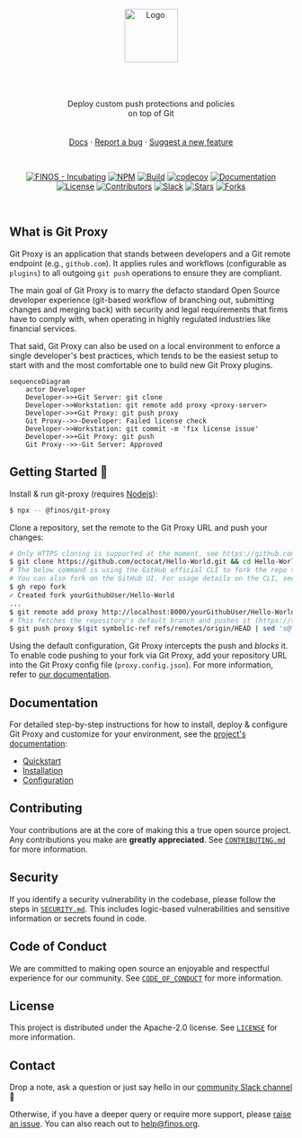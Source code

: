 <br />
<div align="center">
  <a href="https://github.com/finos/git-proxy">
    <img src="./docs/img/logo.png" alt="Logo" height="95">
  </a>

  <br />
  <br />
  <br />
  <br />
  <p align="center">
    Deploy custom push protections and policies<br />on top of Git
    <br />
    <br />
    <br />
    <a href="https://git-proxy.finos.org">Docs</a>
    ·
    <a href="https://github.com/finos/git-proxy/issues/new?assignees=&labels=&projects=&template=bug_report.md&title=">Report a bug</a>
    ·
    <a href="https://github.com/finos/git-proxy/issues/new?assignees=&labels=&projects=&template=feature_request.md&title=">Suggest a new feature</a>
  </p>

  <br />

[![FINOS - Incubating](https://cdn.jsdelivr.net/gh/finos/contrib-toolbox@master/images/badge-incubating.svg)](https://community.finos.org/docs/governance/Software-Projects/stages/incubating)
[![NPM](https://img.shields.io/npm/v/@finos/git-proxy?colorA=00C586&colorB=000000)](https://www.npmjs.com/package/@finos/git-proxy)
[![Build](https://img.shields.io/github/actions/workflow/status/finos/git-proxy/ci.yml?branch=main&label=CI&logo=github&colorA=00C586&colorB=000000)](https://github.com/finos/git-proxy/actions/workflows/ci.yml)
[![codecov](https://codecov.io/gh/finos/git-proxy/branch/main/graph/badge.svg)](https://codecov.io/gh/finos/git-proxy)
[![Documentation](https://img.shields.io/badge/_-documentation-000000?colorA=00C586&logo=docusaurus&logoColor=FFFFFF&)](https://git-proxy.finos.org)
<br />
[![License](https://img.shields.io/github/license/finos/git-proxy?colorA=00C586&colorB=000000)](https://github.com/finos/git-proxy/blob/main/LICENSE)
[![Contributors](https://img.shields.io/github/contributors/finos/git-proxy?colorA=00C586&colorB=000000)](https://github.com/finos/git-proxy/graphs/contributors)
[![Slack](https://img.shields.io/badge/_-Chat_on_Slack-000000.svg?logo=slack&colorA=00C586)](https://app.slack.com/client/T01E7QRQH97/C06LXNW0W76)
[![Stars](https://img.shields.io/github/stars/finos/git-proxy?colorA=00C586&colorB=000000)](https://github.com/finos/git-proxy/stargazers)
[![Forks](https://img.shields.io/github/forks/finos/git-proxy?colorA=00C586&colorB=000000)](https://github.com/finos/git-proxy/forks)
</div>
<br />

## What is Git Proxy

Git Proxy is an application that stands between developers and a Git remote endpoint (e.g., `github.com`). It applies rules and workflows (configurable as `plugins`) to all outgoing `git push` operations to ensure they are compliant.

The main goal of Git Proxy is to marry the defacto standard Open Source developer experience (git-based workflow of branching out, submitting changes and merging back) with security and legal requirements that firms have to comply with, when operating in highly regulated industries like financial services.

That said, Git Proxy can also be used on a local environment to enforce a single developer's best practices, which tends to be the easiest setup to start with and the most comfortable one to build new Git Proxy plugins.

```mermaid
sequenceDiagram
    actor Developer
    Developer->>+Git Server: git clone
    Developer->>Workstation: git remote add proxy <proxy-server>
    Developer->>+Git Proxy: git push proxy
    Git Proxy-->>-Developer: Failed license check
    Developer->>Workstation: git commit -m 'fix license issue'
    Developer->>+Git Proxy: git push
    Git Proxy-->>-Git Server: Approved
```

## Getting Started 🚀

Install & run git-proxy (requires [Nodejs](https://nodejs.org/en/download/)):

```bash
$ npx -- @finos/git-proxy
```

Clone a repository, set the remote to the Git Proxy URL and push your changes:

```bash
# Only HTTPS cloning is supported at the moment, see https://github.com/finos/git-proxy/issues/27.
$ git clone https://github.com/octocat/Hello-World.git && cd Hello-World
# The below command is using the GitHub official CLI to fork the repo that is cloned.
# You can also fork on the GitHub UI. For usage details on the CLI, see https://github.com/cli/cli
$ gh repo fork
✓ Created fork yourGithubUser/Hello-World
...
$ git remote add proxy http://localhost:8000/yourGithubUser/Hello-World.git
# This fetches the repository's default branch and pushes it (https://stackoverflow.com/a/44750379).
$ git push proxy $(git symbolic-ref refs/remotes/origin/HEAD | sed 's@^refs/remotes/origin/@@')
```

Using the default configuration, Git Proxy intercepts the push and _blocks_ it. To enable code pushing to your fork via Git Proxy, add your repository URL into the Git Proxy config file (`proxy.config.json`). For more information, refer to [our documentation](https://git-proxy.finos.org).

## Documentation
For detailed step-by-step instructions for how to install, deploy & configure Git Proxy and
customize for your environment, see the [project's documentation](https://git-proxy.finos.org/docs/):

- [Quickstart](https://git-proxy.finos.org/docs/category/quickstart/)
- [Installation](https://git-proxy.finos.org/docs/installation)
- [Configuration](https://git-proxy.finos.org/docs/category/configuration)

## Contributing

Your contributions are at the core of making this a true open source project. Any contributions you make are **greatly appreciated**. See [`CONTRIBUTING.md`](CONTRIBUTING.md) for more information.

## Security

If you identify a security vulnerability in the codebase, please follow the steps in [`SECURITY.md`](https://github.com/finos/git-proxy/security/policy). This includes logic-based vulnerabilities and sensitive information or secrets found in code.

## Code of Conduct

We are committed to making open source an enjoyable and respectful experience for our community. See <a href="https://github.com/finos/git-proxy/blob/main/CODE_OF_CONDUCT.md"><code>CODE_OF_CONDUCT</code></a> for more information.

## License

This project is distributed under the Apache-2.0 license. See <a href="./LICENSE"><code>LICENSE</code></a> for more information.

## Contact

Drop a note, ask a question or just say hello in our [community Slack channel](https://app.slack.com/client/T01E7QRQH97/C06LXNW0W76) 👋

Otherwise, if you have a deeper query or require more support, please [raise an issue](https://github.com/finos/git-proxy/issues). You can also reach out to [help@finos.org](mailto:help@finos.org).
